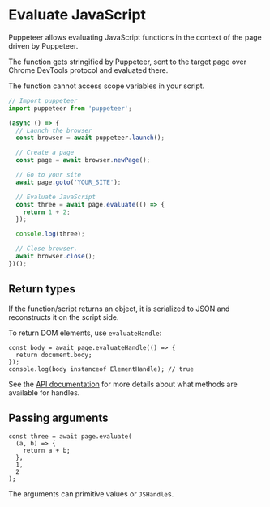 # Evaluate JavaScript

Puppeteer allows evaluating JavaScript functions in 
the context of the page driven by Puppeteer.

The function gets stringified by Puppeteer, sent to the target page over Chrome DevTools protocol and evaluated there.

The function cannot access scope variables in your script.

```ts
// Import puppeteer
import puppeteer from 'puppeteer';

(async () => {
  // Launch the browser
  const browser = await puppeteer.launch();

  // Create a page
  const page = await browser.newPage();

  // Go to your site
  await page.goto('YOUR_SITE');

  // Evaluate JavaScript
  const three = await page.evaluate(() => {
    return 1 + 2;
  });

  console.log(three);

  // Close browser.
  await browser.close();
})();
```


## Return types

If the function/script returns an object, it is serialized to JSON and reconstructs it on the script side.

To return DOM elements, use `evaluateHandle`:

```tsx
const body = await page.evaluateHandle(() => {
  return document.body;
});
console.log(body instanceof ElementHandle); // true
```

See the [API documentation](https://pptr.dev/api) for more details about what methods are available for handles.


## Passing arguments

```tsx
const three = await page.evaluate(
  (a, b) => {
    return a + b;
  },
  1,
  2
);
```

The arguments can primitive values or `JSHandle`s.